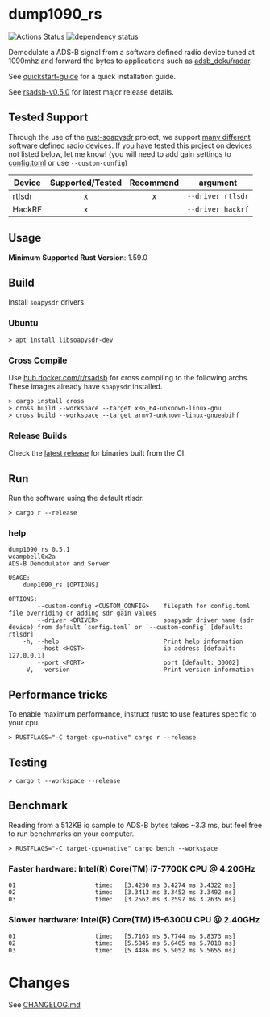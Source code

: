 # dump1090_rs
[![Actions Status](https://github.com/rsadsb/dump1090_rs/workflows/CI/badge.svg)](https://github.com/rsadsb/dump1090_rs/actions)
[![dependency status](https://deps.rs/repo/github/rsadsb/dump1090_rs/status.svg)](https://deps.rs/repo/github/rsadsb/dump1090_rs)

Demodulate a ADS-B signal from a software defined radio device tuned at 1090mhz and
forward the bytes to applications such as [adsb_deku/radar](https://github.com/rsadsb/adsb_deku).

See [quickstart-guide](https://rsadsb.github.io/quickstart.html) for a quick installation guide.

See [rsadsb-v0.5.0](https://rsadsb.github.io/v0.5.0.html) for latest major release details.

## Tested Support

Through the use of the [rust-soapysdr](https://github.com/kevinmehall/rust-soapysdr) project,
we support [many different](https://github.com/pothosware/SoapySDR/wiki) software defined radio devices.
If you have tested this project on devices not listed below, let me know!
(you will need to add gain settings to [config.toml](dump1090_rs/config.toml) or use `--custom-config`)

| Device | Supported/Tested | Recommend | argument          |
| ------ | :--------------: | :-------: | ----------------- |
| rtlsdr |        x         |     x     | `--driver rtlsdr` |
| HackRF |        x         |           | `--driver hackrf` |


## Usage
**Minimum Supported Rust Version**: 1.59.0

## Build

Install `soapysdr` drivers.

### Ubuntu
```
> apt install libsoapysdr-dev
```

### Cross Compile
Use [hub.docker.com/r/rsadsb](https://hub.docker.com/r/rsadsb/ci/tags) for cross compiling to the following archs.
These images already have `soapysdr` installed.
```
> cargo install cross
> cross build --workspace --target x86_64-unknown-linux-gnu
> cross build --workspace --target armv7-unknown-linux-gnueabihf
```

### Release Builds
Check the [latest release](https://github.com/rsadsb/dump1090_rs/releases) for binaries built from the CI.

## Run
Run the software using the default rtlsdr.
```
> cargo r --release
```

### help
```
dump1090_rs 0.5.1
wcampbell0x2a
ADS-B Demodulator and Server

USAGE:
    dump1090_rs [OPTIONS]

OPTIONS:
        --custom-config <CUSTOM_CONFIG>    filepath for config.toml file overriding or adding sdr gain values
        --driver <DRIVER>                  soapysdr driver name (sdr device) from default `config.toml` or `--custom-config` [default: rtlsdr]
    -h, --help                             Print help information
        --host <HOST>                      ip address [default: 127.0.0.1]
        --port <PORT>                      port [default: 30002]
    -V, --version                          Print version information
```

## Performance tricks

To enable maximum performance, instruct rustc to use features specific to your cpu.
```
> RUSTFLAGS="-C target-cpu=native" cargo r --release
```

## Testing
```
> cargo t --workspace --release
```

## Benchmark

Reading from a 512KB iq sample to ADS-B bytes takes ~3.3 ms, but feel free to run benchmarks on your computer.
```
> RUSTFLAGS="-C target-cpu=native" cargo bench --workspace
```

### Faster hardware: Intel(R) Core(TM) i7-7700K CPU @ 4.20GHz
```
01                      time:   [3.4230 ms 3.4274 ms 3.4322 ms]
02                      time:   [3.3413 ms 3.3452 ms 3.3492 ms]
03                      time:   [3.2562 ms 3.2597 ms 3.2635 ms]
```


### Slower hardware: Intel(R) Core(TM) i5-6300U CPU @ 2.40GHz
```
01                      time:   [5.7163 ms 5.7744 ms 5.8373 ms]
02                      time:   [5.5845 ms 5.6405 ms 5.7018 ms]
03                      time:   [5.4486 ms 5.5052 ms 5.5655 ms]
```

# Changes
See [CHANGELOG.md](https://github.com/rsadsb/dump1090_rs/blob/master/CHANGELOG.md)
